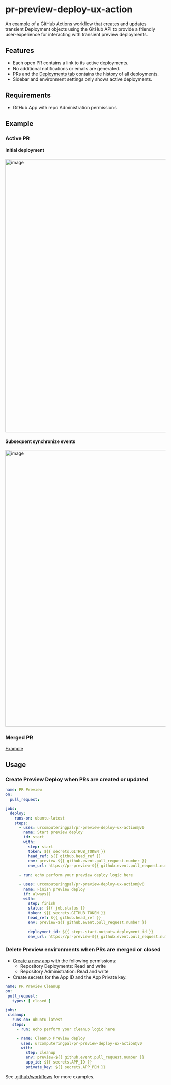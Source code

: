 # pr-preview-deploy-ux-action

An example of a GitHub Actions workflow that creates and updates transient Deployment objects using the GitHub API to provide a friendly user-experience for interacting with transient preview deployments.

## Features

- Each open PR contains a link to its active deployments.
- No additional notifications or emails are generated.
- PRs and the [Deployments tab](https://github.com/urcomputeringpal/pr-preview-deploy-ux-action/deployments) contains the history of all deployments.
- Sidebar and environment settings only shows active deployments.

## Requirements

- GitHub App with repo Administration permissions

## Example

### Active PR

#### Initial deployment

<img width="855" alt="image" src="https://user-images.githubusercontent.com/47/232165989-94d3b897-c03d-4057-a352-e667e11a1b93.png">

#### Subsequent synchronize events

<img width="866" alt="image" src="https://user-images.githubusercontent.com/47/232166116-9e861121-c3b6-437e-92fc-134e8b649bc4.png">

### Merged PR

[Example](https://github.com/urcomputeringpal/pr-preview-deploy-ux-action/pull/20)

## Usage

### Create Preview Deploy when PRs are created or updated

```yaml
name: PR Preview
on:
  pull_request:

jobs:
  deploy:
    runs-on: ubuntu-latest
    steps:
      - uses: urcomputeringpal/pr-preview-deploy-ux-action@v0
        name: Start preview deploy
        id: start
        with:
          step: start
          token: ${{ secrets.GITHUB_TOKEN }}
          head_ref: ${{ github.head_ref }}
          env: preview-${{ github.event.pull_request.number }}
          env_url: https://pr-preview-${{ github.event.pull_request.number }}.example.com
          
      - run: echo perform your preview deploy logic here

      - uses: urcomputeringpal/pr-preview-deploy-ux-action@v0
        name: Finish preview deploy
        if: always()
        with:
          step: finish
          status: ${{ job.status }}
          token: ${{ secrets.GITHUB_TOKEN }}
          head_ref: ${{ github.head_ref }}
          env: preview-${{ github.event.pull_request.number }}

          deployment_id: ${{ steps.start.outputs.deployment_id }}
          env_url: https://pr-preview-${{ github.event.pull_request.number }}.example.com
 ```
 
 ### Delete Preview environments when PRs are merged or closed

- [Create a new app](https://docs.github.com/en/developers/apps/creating-a-github-app) with the following permissions:
  - Repository Deployments: Read and write
  - Repository Administration: Read and write
- Create secrets for the App ID and the App Private key. 

 ```yaml
name: PR Preview Cleanup
on:
  pull_request:
    types: [ closed ]
  
jobs:
  cleanup:
    runs-on: ubuntu-latest
    steps:
      - run: echo perform your cleanup logic here

      - name: Cleanup Preview deploy
        uses: urcomputeringpal/pr-preview-deploy-ux-action@v0
        with:
          step: cleanup
          env: preview-${{ github.event.pull_request.number }}
          app_id: ${{ secrets.APP_ID }}
          private_key: ${{ secrets.APP_PEM }}            
```

See [.github/workflows](./.github/workflows) for more examples.
